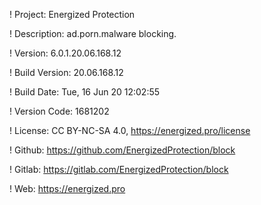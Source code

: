 ! Project: Energized Protection

! Description: ad.porn.malware blocking.

! Version: 6.0.1.20.06.168.12

! Build Version: 20.06.168.12

! Build Date: Tue, 16 Jun 20 12:02:55

! Version Code: 1681202

! License: CC BY-NC-SA 4.0, https://energized.pro/license

! Github: https://github.com/EnergizedProtection/block

! Gitlab: https://gitlab.com/EnergizedProtection/block


! Web: https://energized.pro
